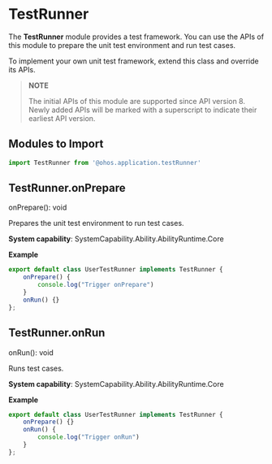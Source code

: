 # TestRunner

The **TestRunner** module provides a test framework. You can use the APIs of this module to prepare the unit test environment and run test cases.

To implement your own unit test framework, extend this class and override its APIs.

> **NOTE**
> 
> The initial APIs of this module are supported since API version 8. Newly added APIs will be marked with a superscript to indicate their earliest API version. 

## Modules to Import

```js
import TestRunner from '@ohos.application.testRunner'
```

## TestRunner.onPrepare

onPrepare(): void

Prepares the unit test environment to run test cases.

**System capability**: SystemCapability.Ability.AbilityRuntime.Core

**Example**

```js
export default class UserTestRunner implements TestRunner {
    onPrepare() {
        console.log("Trigger onPrepare")
    }
    onRun() {}
};
```



## TestRunner.onRun

onRun(): void

Runs test cases.

**System capability**: SystemCapability.Ability.AbilityRuntime.Core

**Example**

```js
export default class UserTestRunner implements TestRunner {
    onPrepare() {}
    onRun() {
        console.log("Trigger onRun")
    }
};
```
